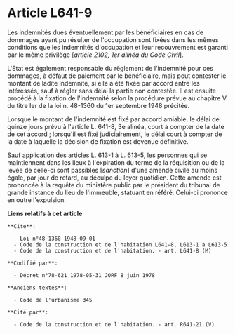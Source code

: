 # Article L641-9

Les indemnités dues éventuellement par les bénéficiaires en cas de dommages ayant pu résulter de l'occupation sont fixées
dans les mêmes conditions que les indemnités d'occupation et leur recouvrement est garanti par le même privilège [*article
2102, 1er alinéa du Code Civil*].

L'Etat est également responsable du règlement de l'indemnité pour ces dommages, à défaut de paiement par le bénéficiaire,
mais peut contester le montant de ladite indemnité, si elle a été fixée par accord entre les intéressés, sauf à régler sans
délai la partie non contestée. Il est ensuite procédé à la fixation de l'indemnité selon la procédure prévue au chapitre V du
titre Ier de la loi n. 48-1360 du 1er septembre 1948 précitée.

Lorsque le montant de l'indemnité est fixé par accord amiable, le délai de quinze jours prévu à l'article L. 641-8, 3e
alinéa, court à compter de la date de cet accord ; lorsqu'il est fixé judiciairement, le délai court à compter de la date à
laquelle la décision de fixation est devenue définitive.

Sauf application des articles L. 613-1 à L. 613-5, les personnes qui se maintiennent dans les lieux à l'expiration du terme
de la réquisition ou de la levée de celle-ci sont passibles [*sanction*] d'une amende civile au moins égale, par jour de
retard, au déculpe du loyer quotidien. Cette amende est prononcée à la requête du ministère public par le président du
tribunal de grande instance du lieu de l'immeuble, statuant en référé. Celui-ci prononce en outre l'expulsion.

**Liens relatifs à cet article**

	**Cite**:

	  - Loi n°48-1360 1948-09-01
	  - Code de la construction et de l'habitation L641-8, L613-1 à L613-5
	  - Code de la construction et de l'habitation. - art. L641-8 (M)

	**Codifié par**:

	  - Décret n°78-621 1978-05-31 JORF 8 juin 1978

	**Anciens textes**:

	  - Code de l'urbanisme 345

	**Cité par**:

	  - Code de la construction et de l'habitation. - art. R641-21 (V)
